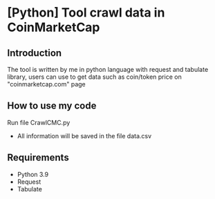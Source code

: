 # [Python] Tool crawl data in CoinMarketCap

## Introduction
The tool is written by me in python language with request and tabulate library, users can use to get data such as coin/token price on "coinmarketcap.com" page

## How to use my code
Run file CrawlCMC.py
- All information will be saved in the file data.csv

## Requirements
- Python 3.9
- Request
- Tabulate
